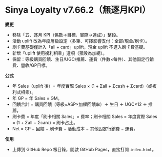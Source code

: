 # Sinya Loyalty v7.66.2（無逐月KPI）

**變更**
- 移除「五、逐月 KPI（係數→目標、實際→達成）」整段。
- 活動 uplift 改為年度層級設定（多筆、可擇影響支付：全部/現金/刷卡）。
- 刷卡費基礎僅計入「all + card」uplift，現金 uplift 不進入刷卡費基礎。
- 新增「uplift 使用複利相乘」選項（預設為加總）。
- 保留：等級購買回饋、生日/UGC/推薦、運費（件數×每件）、其他固定行銷費、營收/GP目標。

**公式**
- 年 Sales（uplift 後）= 年度實際 Sales × (1 + Σall + Σcash + Σcard)（或複利式相乘）。
- 年 GP = 年 Sales × GM。
- 回饋合計 = 購買回饋（等級×ASP×加權回饋率）＋ 生日 ＋ UGC×12 ＋ 推薦。
- 刷卡費 = 年度「刷卡相關 Sales」× 費率；刷卡相關 Sales = 年度實際 Sales × (1 + Σall + Σcard) × 刷卡占比。
- Net = GP − 回饋 − 刷卡費 − 活動成本 − 其他固定行銷費 − 運費。

**使用**
- 上傳到 GitHub Repo 根目錄，開啟 GitHub Pages，直接打開 `index.html`。
